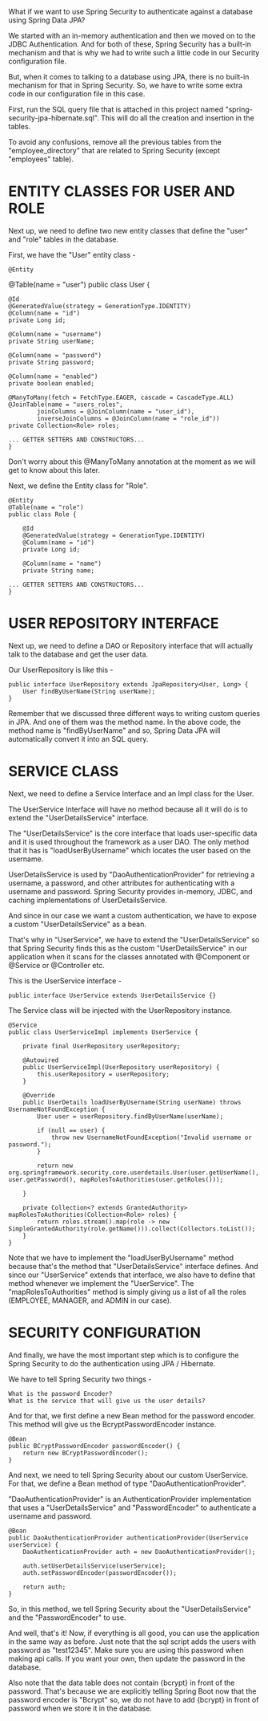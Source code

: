 What if we want to use Spring Security to authenticate against a database using Spring Data JPA?

We started with an in-memory authentication and then we moved on to the JDBC Authentication. And for both of these, Spring Security has a built-in mechanism and that is why we had to write such a little code in our Security configuration file.

But, when it comes to talking to a database using JPA, there is no built-in mechanism for that in Spring Security. So, we have to write some extra code in our configuration file in this case.

First, run the SQL query file that is attached in this project named "spring-security-jpa-hibernate.sql". This will do all the creation and insertion in the tables.

To avoid any confusions, remove all the previous tables from the "employee_directory" that are related to Spring Security (except "employees" table).

# ENTITY CLASSES FOR USER AND ROLE

Next up, we need to define two new entity classes that define the "user" and "role" tables in the database.

First, we have the "User" entity class - 

    @Entity
@Table(name = "user")
public class User {

    @Id
    @GeneratedValue(strategy = GenerationType.IDENTITY)
    @Column(name = "id")
    private Long id;

    @Column(name = "username")
    private String userName;

    @Column(name = "password")
    private String password;

    @Column(name = "enabled")
    private boolean enabled;

    @ManyToMany(fetch = FetchType.EAGER, cascade = CascadeType.ALL)
    @JoinTable(name = "users_roles",
            joinColumns = @JoinColumn(name = "user_id"),
            inverseJoinColumns = @JoinColumn(name = "role_id"))
    private Collection<Role> roles;

    ... GETTER SETTERS AND CONSTRUCTORS...
    }

Don't worry about this @ManyToMany annotation at the moment as we will get to know about this later.

Next, we define the Entity class for "Role".

    @Entity
    @Table(name = "role")
    public class Role {

        @Id
        @GeneratedValue(strategy = GenerationType.IDENTITY)
        @Column(name = "id") 
        private Long id;

        @Column(name = "name")
        private String name;

    ... GETTER SETTERS AND CONSTRUCTORS...
    }

# USER REPOSITORY INTERFACE

Next up, we need to define a DAO or Repository interface that will actually talk to the database and get the user data.

Our UserRepository is like this - 

    public interface UserRepository extends JpaRepository<User, Long> {
        User findByUserName(String userName);
    }

Remember that we discussed three different ways to writing custom queries in JPA. And one of them was the method name. In the above code, the method name is "findByUserName" and so, Spring Data JPA will automatically convert it into an SQL query.

# SERVICE CLASS

Next, we need to define a Service Interface and an Impl class for the User.

The UserService Interface will have no method because all it will do is to extend the "UserDetailsService" interface.

The "UserDetailsService" is the core interface that loads user-specific data and it is used throughout the framework as a user DAO. The only method that it has is "loadUserByUsername" which locates the user based on the username.

UserDetailsService is used by "DaoAuthenticationProvider" for retrieving a username, a password, and other attributes for authenticating with a username and password. Spring Security provides in-memory, JDBC, and caching implementations of UserDetailsService.

And since in our case we want a custom authentication, we have to expose a custom "UserDetailsService" as a bean.

That's why in "UserService", we have to extend the "UserDetailsService" so that Spring Security finds this as the custom "UserDetailsService" in our application when it scans for the classes annotated with @Component or @Service or @Controller etc.

This is the UserService interface - 

    public interface UserService extends UserDetailsService {}

The Service class will be injected with the UserRepository instance.


    @Service
    public class UserServiceImpl implements UserService {

        private final UserRepository userRepository;

        @Autowired
        public UserServiceImpl(UserRepository userRepository) {
            this.userRepository = userRepository;
        }

        @Override
        public UserDetails loadUserByUsername(String userName) throws UsernameNotFoundException {
            User user = userRepository.findByUserName(userName);

            if (null == user) {
                throw new UsernameNotFoundException("Invalid username or password.");
            }

            return new org.springframework.security.core.userdetails.User(user.getUserName(), user.getPassword(), mapRolesToAuthorities(user.getRoles()));

        }

        private Collection<? extends GrantedAuthority> mapRolesToAuthorities(Collection<Role> roles) {
            return roles.stream().map(role -> new SimpleGrantedAuthority(role.getName())).collect(Collectors.toList());
        }
    }


Note that we have to implement the "loadUserByUsername" method because that's the method that "UserDetailsService" interface defines. And since our "UserService" extends that interface, we also have to define that method whenever we implement the "UserService". The "mapRolesToAuthorities" method is simply giving us a list of all the roles (EMPLOYEE, MANAGER, and ADMIN in our case).

# SECURITY CONFIGURATION

And finally, we have the most important step which is to configure the Spring Security to do the authentication using JPA / Hibernate.

We have to tell Spring Security two things - 

    What is the password Encoder?
    What is the service that will give us the user details?

And for that, we first define a new Bean method for the password encoder. This method will give us the BcryptPasswordEncoder instance.

    @Bean
    public BCryptPasswordEncoder passwordEncoder() {
        return new BCryptPasswordEncoder();
    }

And next, we need to tell Spring Security about our custom UserService. For that, we define a Bean method of type "DaoAuthenticationProvider".

"DaoAuthenticationProvider" is an AuthenticationProvider implementation that uses a "UserDetailsService" and "PasswordEncoder" to authenticate a username and password.

    @Bean
    public DaoAuthenticationProvider authenticationProvider(UserService userService) {
        DaoAuthenticationProvider auth = new DaoAuthenticationProvider();

        auth.setUserDetailsService(userService);
        auth.setPasswordEncoder(passwordEncoder());

        return auth;
    }

So, in this method, we tell Spring Security about the "UserDetailsService" and the "PasswordEncoder" to use.

And well, that's it! Now, if everything is all good, you can use the application in the same way as before. Just note that the sql script adds the users with password as "test12345". Make sure you are using this password when making api calls. If you want your own, then update the password in the database.

Also note that the data table does not contain {bcrypt} in front of the password. That's because we are explicitly telling Spring Boot now that the password encoder is "Bcrypt" so, we do not have to add {bcrypt} in front of password when we store it in the database.